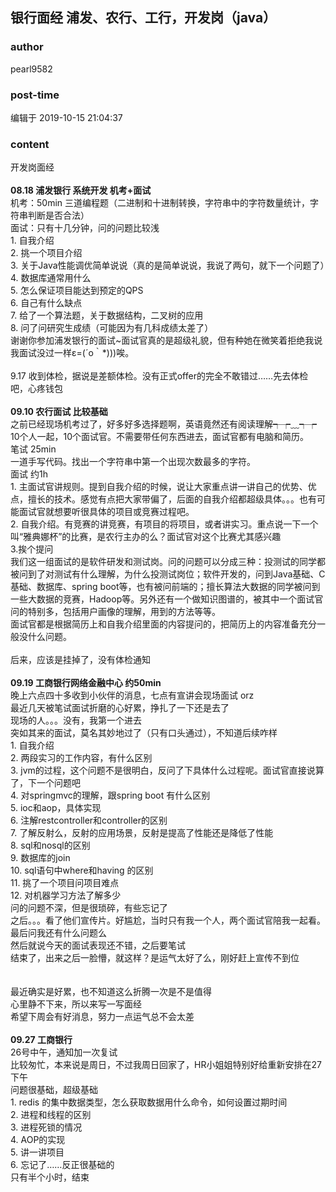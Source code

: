 ## 银行面经  浦发、农行、工行，开发岗（java）
### author 
pearl9582
### post-time 

编辑于  2019-10-15 21:04:37
### content 
<div class="post-topic-des nc-post-content">
 <div>
  开发岗面经
 </div>
 <div>
  <br/>
 </div>
 <div>
  <span style="font-weight: bold;">
   08.18 浦发银行 系统开发   机考+面试
  </span>
 </div>
 <div>
  机考：50min  三道编程题（二进制和十进制转换，字符串中的字符数量统计，字符串判断是否合法）
 </div>
 <div>
  面试：只有十几分钟，问的问题比较浅
 </div>
 <div>
  1. 自我介绍
 </div>
 <div>
  2. 挑一个项目介绍
 </div>
 <div>
  3. 关于Java性能调优简单说说（真的是简单说说，我说了两句，就下一个问题了）
 </div>
 <div>
  4. 数据库通常用什么
 </div>
 <div>
  5. 怎么保证项目能达到预定的QPS
 </div>
 <div>
  6. 自己有什么缺点
 </div>
 <div>
  7. 给了一个算法题，关于数据结构，二叉树的应用
 </div>
 <div>
  8. 问了问研究生成绩（可能因为有几科成绩太差了）
 </div>
 <div>
  谢谢你参加浦发银行的面试~面试官真的是超级礼貌，但有种她在微笑着拒绝我说我面试没过一样ε=(´ο｀*)))唉。
 </div>
 <div>
  <br/>
 </div>
 <div>
  9.17 收到体检，据说是差额体检。没有正式offer的完全不敢错过……先去体检吧，心疼钱包
 </div>
 <div>
  <br/>
 </div>
 <div>
  <div>
   <span style="font-weight: bold;">
    09.10 农行面试  比较基础
   </span>
  </div>
  <div>
   <span>
    之前已经现场机考过了，好多好多选择题啊，英语竟然还有阅读理解┭┮﹏┭┮
   </span>
  </div>
  <div>
   10个人一起，10个面试官。不需要带任何东西进去，面试官都有电脑和简历。
  </div>
  <div>
   笔试  25min
  </div>
  <div>
   一道手写代码。找出一个字符串中第一个出现次数最多的字符。
  </div>
  <div>
   面试  约1h
  </div>
  <div>
   1. 主面试官讲规则。提到自我介绍的时候，说让大家重点讲一讲自己的优势、优点，擅长的技术。感觉有点把大家带偏了，后面的自我介绍都超级具体。。。也有可能面试官就想要听很具体的项目或竞赛过程吧。
  </div>
  <div>
   2. 自我介绍。有竞赛的讲竞赛，有项目的将项目，或者讲实习。重点说一下一个叫“雅典娜杯”的比赛，是农行主办的么？面试官对这个比赛尤其感兴趣
  </div>
  <div>
   3.挨个提问
  </div>
  <div>
   我们这一组面试的是软件研发和测试岗。问的问题可以分成三种：投测试的同学都被问到了对测试有什么理解，为什么投测试岗位；软件开发的，问到Java基础、C基础、数据库、spring boot等，也有被问前端的；擅长算法大数据的同学被问到一些大数据的竞赛，Hadoop等。另外还有一个做知识图谱的，被其中一个面试官问的特别多，包括用户画像的理解，用到的方法等等。
  </div>
  <div>
   面试官都是根据简历上和自我介绍里面的内容提问的，把简历上的内容准备充分一般没什么问题。
  </div>
  <div>
   <br/>
  </div>
  <div>
   后来，应该是挂掉了，没有体检通知
  </div>
  <div>
   <br/>
  </div>
  <div>
   <div>
    <span style="font-weight: bold;">
     09.19  工商银行网络金融中心  约50min
    </span>
   </div>
   <div>
    晚上六点四十多收到小伙伴的消息，七点有宣讲会现场面试 orz
   </div>
   <div>
    最近几天被笔试面试折磨的心好累，挣扎了一下还是去了
   </div>
   <div>
    现场的人。。。没有，我第一个进去
   </div>
   <div>
    突如其来的面试，莫名其妙地过了（只有口头通过），不知道后续咋样
   </div>
   <div>
    1. 自我介绍
   </div>
   <div>
    2. 两段实习的工作内容，有什么区别
   </div>
   <div>
    3. jvm的过程，这个问题不是很明白，反问了下具体什么过程呢。面试官直接说算了，下一个问题吧
   </div>
   <div>
    4. 对springmvc的理解，跟spring boot 有什么区别
   </div>
   <div>
    5. ioc和aop，具体实现
   </div>
   <div>
    6. 注解restcontroller和controller的区别
   </div>
   <div>
    7. 了解反射么，反射的应用场景，反射是提高了性能还是降低了性能
   </div>
   <div>
    8. sql和nosql的区别
   </div>
   <div>
    9. 数据库的join
   </div>
   <div>
    10. sql语句中where和having 的区别
   </div>
   <div>
    11. 挑了一个项目问项目难点
   </div>
   <div>
    12. 对机器学习方法了解多少
   </div>
   <div>
    问的问题不深，但是很琐碎，有些忘记了
   </div>
   <div>
    之后。。。看了他们宣传片。好尴尬，当时只有我一个人，两个面试官陪我一起看。
   </div>
   <div>
    最后问我还有什么问题么
   </div>
   <div>
    然后就说今天的面试表现还不错，之后要笔试
   </div>
   <div>
    结束了，出来之后一脸懵，就这样？是运气太好了么，刚好赶上宣传不到位
   </div>
   <div>
    <br/>
   </div>
   <div>
    <br/>
   </div>
   最近确实是好累，也不知道这么折腾一次是不是值得
  </div>
  <div>
   心里静不下来，所以来写一写面经
  </div>
  <div>
   希望下周会有好消息，努力一点运气总不会太差
  </div>
  <div>
   <br/>
  </div>
  <div>
   <strong>
    09.27 工商银行
   </strong>
  </div>
  <div>
   26号中午，通知加一次复试
  </div>
  <div>
   比较匆忙，本来说是周日，不过我周日回家了，HR小姐姐特别好给重新安排在27下午
  </div>
  <div>
   问题很基础，超级基础
  </div>
  <div>
   1. redis 的集中数据类型，怎么获取数据用什么命令，如何设置过期时间
  </div>
  <div>
   2. 进程和线程的区别
  </div>
  <div>
   3. 进程死锁的情况
  </div>
  <div>
   4. AOP的实现
  </div>
  <div>
   5. 讲一讲项目
  </div>
  <div>
   6. 忘记了……反正很基础的
  </div>
  <div>
   只有半个小时，结束
  </div>
  <div>
   <br/>
  </div>
 </div>
</div>
